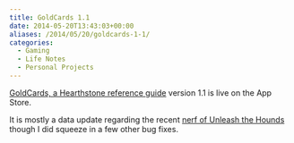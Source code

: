```yaml
---
title: GoldCards 1.1
date: 2014-05-20T13:43:03+00:00
aliases: /2014/05/20/goldcards-1-1/
categories:
  - Gaming
  - Life Notes
  - Personal Projects
---
```


[GoldCards, a Hearthstone reference guide][1] version 1.1 is live on the App Store.

It is mostly a data update regarding the recent [nerf of Unleash the Hounds][2] though I did squeeze in a few other bug fixes.

[1]: https://itunes.apple.com/us/app/goldcards-hearthstone-reference/id866641126?mt=8
[2]: http://www.hearthpwn.com/news/471-unleash-the-hounds-nerf-incoming

